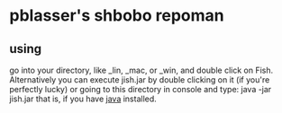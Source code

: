 # pblasser's shbobo repoman

## using
go into your directory, like _lin, _mac, or _win, and 
double click on Fish. Alternatively you can execute jish.jar
by double clicking on it (if you're perfectly lucky) or 
going to this directory in console and type:
java -jar jish.jar
that is, if you have [java](https://www.java.com/en/download/) installed.
